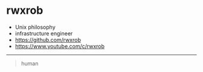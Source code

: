 # rwxrob

- Unix philosophy
- infrastructure engineer
- <https://github.com/rwxrob>
- <https://www.youtube.com/c/rwxrob>

---

> human
